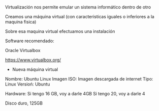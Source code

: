 Virtualización nos permite emular un sistema informático dentro de otro

Creamos una máquina virtual (con caracteristicas iguales o inferiores a la maquina fisica)

Sobre esa maquina virtual efectuamos una instalación

Software recomendado:

Oracle Virtualbox

https://www.virtualbox.org/

- Nueva máquina virtual

Nombre: Ubuntu Linux
Imagen ISO: Imagen descargada de internet
Tipo: Linux
Versioń: Ubuntu

Hardware:
Si tengo 16 GB, voy a darle 4GB
Si tengo 20, voy a darle 4

Disco duro, 125GB





